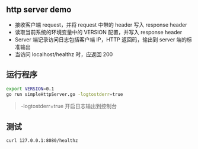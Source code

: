 ## http server demo
- 接收客户端 request，并将 request 中带的 header 写入 response header
- 读取当前系统的环境变量中的 VERSION 配置，并写入 response header
- Server 端记录访问日志包括客户端 IP，HTTP 返回码，输出到 server 端的标准输出
- 当访问 localhost/healthz 时，应返回 200

## 运行程序
```bash
export VERSION=0.1
go run simpleHttpServer.go -logtostderr=true
```
> -logtostderr=true 开启日志输出到控制台

## 测试
```bash
curl 127.0.0.1:8080/healthz
```